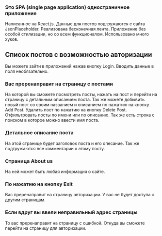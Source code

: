 ### Это SPA (single page application) одностраничное приложение 
Написанное на React.js. 
Данные для постов подгружаются с сайта JsonPlaceholder.
Реализована бесконечная лента.
Приложение без особой стилизации, но со всем функционалом.
Использовано много хуков.

## Список постов с возможностью авторизации

Вы можете зайти в приложений нажав кнопку Login.
Вводить данные в поля необязательно.

### Вас преренаправит на страницу с постами 
На которой вы сможете посмотреть посты, нажать на пост и перейти на страницу с детальным описанием поста.
Так же можете добывить новый пост со своим названием и описанием по нажатию на кнопку Add Post.
Удалить пост по нажатию на кнопку Delete Post.
Отфильтровать посты по имени или по описанию.
Так же есть строка с поиском в которое можно ввести имя поста.

### Детальное описание поста
На этой странице будет заголовок поста и его опесание.
Так же подгружаются все комментарии к этому посту.

### Страница About us
На ней может быть любая информация о сайте.

### По нажатию на кнопку Exit
Вас преренаправит на страницу авторизации.
У вас не будет доступа к другим страницам.

### Если вдруг вы ввели неправильный адрес страницы 
То вас преренаправит на страницу с ошибкой.
Откуда вы сможете перейти на страницу для авторизации.
